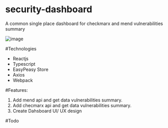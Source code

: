 # security-dashboard
A common single place dashboard for checkmarx and mend vulnerabilities summary


![image](https://github.com/jayanti-prajapati/security-dashboard/assets/11006193/d6c3e36f-1a2f-4f5f-997e-f2853d6cf03f)

#Technologies 
- Reactjs
- Typescript
- EasyPeasy Store
- Axios
- Webpack


#Features:
1. Add mend api and get data vulnerabilities summary.
2. Add checmarx api and get data vulnerabilities summary.
3. Create Dahsboard UI/ UX design


#Todo
